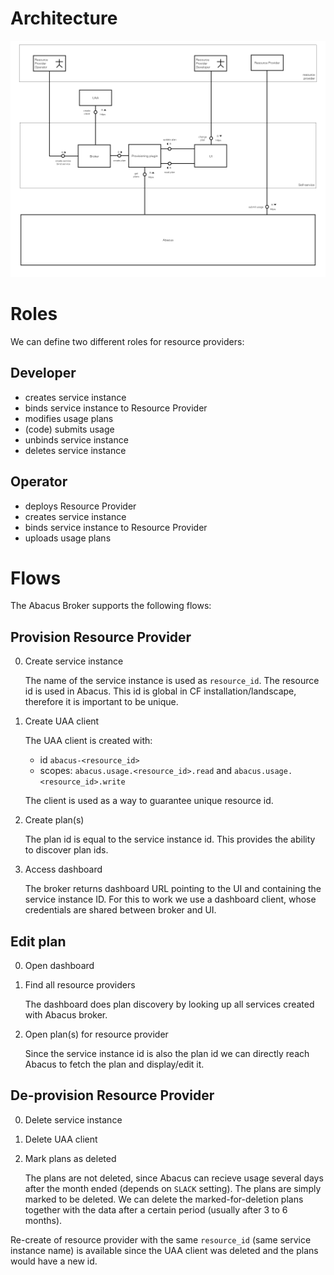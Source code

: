 # Architecture

![architecture](architecture.png)

# Roles

We can define two different roles for resource providers:

## Developer
* creates service instance
* binds service instance to Resource Provider
* modifies usage plans
* (code) submits usage
* unbinds service instance
* deletes service instance

## Operator
* deploys Resource Provider
* creates service instance
* binds service instance to Resource Provider
* uploads usage plans

# Flows

The Abacus Broker supports the following flows:

## Provision Resource Provider
0. Create service instance

   The name of the service instance is used as `resource_id`. The resource id is used in Abacus. This id is global in CF installation/landscape, therefore it is important to be unique.
   
0. Create UAA client
   
   The UAA client is created with:
   * id `abacus-<resource_id>`
   * scopes: `abacus.usage.<resource_id>.read` and `abacus.usage.<resource_id>.write`
   
   The client is used as a way to guarantee unique resource id.

0. Create plan(s)

   The plan id is equal to the service instance id. This provides the ability to discover plan ids.
   
0. Access dashboard

   The broker returns dashboard URL pointing to the UI and containing the service instance ID. For this to work we use a dashboard client, whose credentials are shared between broker and UI.

## Edit plan
0. Open dashboard
0. Find all resource providers

   The dashboard does plan discovery by looking up all services created with Abacus broker.

0. Open plan(s) for resource provider
   
   Since the service instance id is also the plan id we can directly reach Abacus to fetch the plan and display/edit it.

## De-provision Resource Provider
0. Delete service instance
0. Delete UAA client
0. Mark plans as deleted

   The plans are not deleted, since Abacus can recieve usage several days after the month ended (depends on `SLACK` setting). The plans are simply marked to be deleted. We can delete the marked-for-deletion plans together with the data after a certain period (usually after 3 to 6 months).

Re-create of resource provider with the same `resource_id` (same service instance name) is available since the UAA client was deleted and the plans would have a new id.
